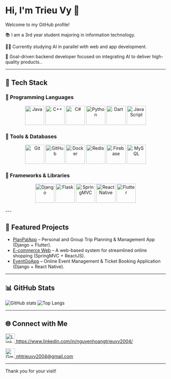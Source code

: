# Hi, I'm Trieu Vy 👋
Welcome to my GitHub profile!

📚 I am a 3rd year student majoring in information technology.

👨‍💻 Currently studying AI in parallel with web and app development.

️🎯 Goal-driven backend developer focused on integrating AI to deliver high-quality products..

---

## 🚀 Tech Stack

### 🔹 Programming Languages
<p align="center">
  <img src="https://cdn.jsdelivr.net/gh/devicons/devicon/icons/java/java-original.svg" width="60" height="60" alt="Java"/>
  <img src="https://cdn.jsdelivr.net/gh/devicons/devicon/icons/cplusplus/cplusplus-original.svg" width="60" height="60" alt="C++"/>
  <img src="https://cdn.jsdelivr.net/gh/devicons/devicon/icons/csharp/csharp-original.svg" width="60" height="60" alt="C#"/>
  <img src="https://cdn.jsdelivr.net/gh/devicons/devicon/icons/python/python-original.svg" width="60" height="60" alt="Python"/>
  <img src="https://cdn.jsdelivr.net/gh/devicons/devicon/icons/dart/dart-original.svg" width="60" height="60" alt="Dart"/>
  <img src="https://cdn.jsdelivr.net/gh/devicons/devicon/icons/javascript/javascript-original.svg" width="60" height="60" alt="JavaScript"/>
</p>

### 🔹 Tools & Databases
<p align="center">
  <img src="https://cdn.jsdelivr.net/gh/devicons/devicon/icons/git/git-original.svg" width="60" height="60" alt="Git"/>
  <img src="https://cdn.jsdelivr.net/gh/devicons/devicon/icons/github/github-original.svg" width="60" height="60" alt="GitHub"/>
  <img src="https://cdn.jsdelivr.net/gh/devicons/devicon/icons/docker/docker-original.svg" width="60" height="60" alt="Docker"/>
  <img src="https://cdn.jsdelivr.net/gh/devicons/devicon/icons/redis/redis-original.svg" width="60" height="60" alt="Redis"/>
  <img src="https://cdn.jsdelivr.net/gh/devicons/devicon/icons/firebase/firebase-plain.svg" width="60" height="60" alt="Firebase"/>
  <img src="https://cdn.jsdelivr.net/gh/devicons/devicon/icons/mysql/mysql-original.svg" width="60" height="60" alt="MySQL"/>
</p>

### 🔹 Frameworks & Libraries
<p align="center">
  <img src="https://cdn.jsdelivr.net/gh/devicons/devicon/icons/django/django-plain.svg" width="60" height="60" alt="Django"/>
  <img src="https://cdn.jsdelivr.net/gh/devicons/devicon/icons/flask/flask-original.svg" width="60" height="60" alt="Flask"/>
  <img src="https://cdn.jsdelivr.net/gh/devicons/devicon/icons/spring/spring-original.svg" width="60" height="60" alt="SpringMVC"/>
  <img src="https://cdn.jsdelivr.net/gh/devicons/devicon/icons/react/react-original.svg" width="60" height="60" alt="React Native"/>
  <img src="https://cdn.jsdelivr.net/gh/devicons/devicon/icons/flutter/flutter-original.svg" width="60" height="60" alt="Flutter"/>
</p>
---

## 📌 Featured Projects
- [PlanPalApp](https://github.com/nhtrieuvy/PlanPalApp) – Personal and Group Trip Planning & Management App (Django + Flutter).
- [E-commerce Web](https://github.com/nhtrieuvy/SpringEcommerceApp.git) – A web-based system for streamlined online shopping (SpringMVC + ReactJS).
- [EventGoApp](https://github.com/trvannhanh/eventgo-system) – Online Event Management & Ticket Booking Application (Django + React Native).

---

## 📊 GitHub Stats

![GitHub stats](https://github-readme-stats.vercel.app/api?username=nhtrieuvy&show_icons=true&theme=tokyonight)  ![Top Langs](https://github-readme-stats.vercel.app/api/top-langs/?username=nhtrieuvy&layout=compact&theme=tokyonight)

---

## 🌐 Connect with Me
<p align="left">
  <a href="https://www.linkedin.com/in/nguyenhoangtrieuvy2004/" target="_blank">
    <img src="https://cdn.jsdelivr.net/gh/devicons/devicon/icons/linkedin/linkedin-original.svg" width="30" height="30" alt="LinkedIn"/>
    https://www.linkedin.com/in/nguyenhoangtrieuvy2004/
  </a>
</p>

<p align="left">
  <a href="mailto:nhtrieuvy2004@gmail.com">
    <img src="https://cdn.jsdelivr.net/gh/devicons/devicon/icons/google/google-original.svg" width="30" height="30" alt="Gmail"/>
    nhtrieuvy2004@gmail.com
  </a>
</p>

---

Thank you for your visit!

